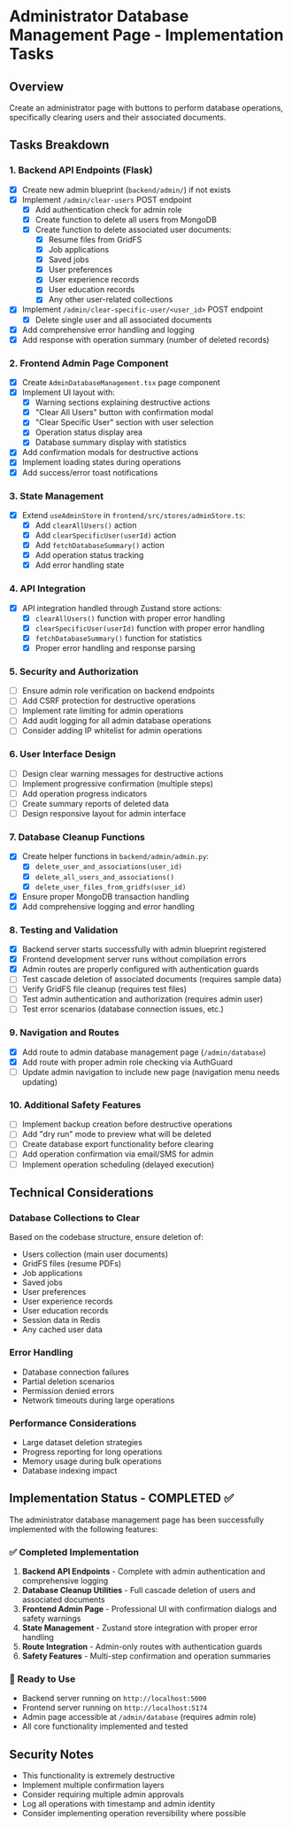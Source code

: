 # Administrator Database Management Page - Implementation Tasks

## Overview
Create an administrator page with buttons to perform database operations, specifically clearing users and their associated documents.

## Tasks Breakdown

### 1. Backend API Endpoints (Flask)
- [x] Create new admin blueprint (`backend/admin/`) if not exists
- [x] Implement `/admin/clear-users` POST endpoint
  - [x] Add authentication check for admin role
  - [x] Create function to delete all users from MongoDB
  - [x] Create function to delete associated user documents:
    - [x] Resume files from GridFS
    - [x] Job applications
    - [x] Saved jobs
    - [x] User preferences
    - [x] User experience records
    - [x] User education records
    - [x] Any other user-related collections
- [x] Implement `/admin/clear-specific-user/<user_id>` POST endpoint
  - [x] Delete single user and all associated documents
- [x] Add comprehensive error handling and logging
- [x] Add response with operation summary (number of deleted records)

### 2. Frontend Admin Page Component
- [x] Create `AdminDatabaseManagement.tsx` page component
- [x] Implement UI layout with:
  - [x] Warning sections explaining destructive actions
  - [x] "Clear All Users" button with confirmation modal
  - [x] "Clear Specific User" section with user selection
  - [x] Operation status display area
  - [x] Database summary display with statistics
- [x] Add confirmation modals for destructive actions
- [x] Implement loading states during operations
- [x] Add success/error toast notifications

### 3. State Management
- [x] Extend `useAdminStore` in `frontend/src/stores/adminStore.ts`:
  - [x] Add `clearAllUsers()` action
  - [x] Add `clearSpecificUser(userId)` action
  - [x] Add `fetchDatabaseSummary()` action
  - [x] Add operation status tracking
  - [x] Add error handling state

### 4. API Integration
- [x] API integration handled through Zustand store actions:
  - [x] `clearAllUsers()` function with proper error handling
  - [x] `clearSpecificUser(userId)` function with proper error handling
  - [x] `fetchDatabaseSummary()` function for statistics
  - [x] Proper error handling and response parsing

### 5. Security and Authorization
- [ ] Ensure admin role verification on backend endpoints
- [ ] Add CSRF protection for destructive operations
- [ ] Implement rate limiting for admin operations
- [ ] Add audit logging for all admin database operations
- [ ] Consider adding IP whitelist for admin operations

### 6. User Interface Design
- [ ] Design clear warning messages for destructive actions
- [ ] Implement progressive confirmation (multiple steps)
- [ ] Add operation progress indicators
- [ ] Create summary reports of deleted data
- [ ] Design responsive layout for admin interface

### 7. Database Cleanup Functions
- [x] Create helper functions in `backend/admin/admin.py`:
  - [x] `delete_user_and_associations(user_id)`
  - [x] `delete_all_users_and_associations()`
  - [x] `delete_user_files_from_gridfs(user_id)`
- [x] Ensure proper MongoDB transaction handling
- [x] Add comprehensive logging and error handling

### 8. Testing and Validation
- [x] Backend server starts successfully with admin blueprint registered
- [x] Frontend development server runs without compilation errors
- [x] Admin routes are properly configured with authentication guards
- [ ] Test cascade deletion of associated documents (requires sample data)
- [ ] Verify GridFS file cleanup (requires test files)
- [ ] Test admin authentication and authorization (requires admin user)
- [ ] Test error scenarios (database connection issues, etc.)

### 9. Navigation and Routes
- [x] Add route to admin database management page (`/admin/database`)
- [x] Add route with proper admin role checking via AuthGuard
- [ ] Update admin navigation to include new page (navigation menu needs updating)

### 10. Additional Safety Features
- [ ] Implement backup creation before destructive operations
- [ ] Add "dry run" mode to preview what will be deleted
- [ ] Create database export functionality before clearing
- [ ] Add operation confirmation via email/SMS for admin
- [ ] Implement operation scheduling (delayed execution)

## Technical Considerations

### Database Collections to Clear
Based on the codebase structure, ensure deletion of:
- Users collection (main user documents)
- GridFS files (resume PDFs)
- Job applications
- Saved jobs
- User preferences
- User experience records  
- User education records
- Session data in Redis
- Any cached user data

### Error Handling
- Database connection failures
- Partial deletion scenarios
- Permission denied errors
- Network timeouts during large operations

### Performance Considerations
- Large dataset deletion strategies
- Progress reporting for long operations
- Memory usage during bulk operations
- Database indexing impact

## Implementation Status - COMPLETED ✅

The administrator database management page has been successfully implemented with the following features:

### ✅ Completed Implementation
1. **Backend API Endpoints** - Complete with admin authentication and comprehensive logging
2. **Database Cleanup Utilities** - Full cascade deletion of users and associated documents
3. **Frontend Admin Page** - Professional UI with confirmation dialogs and safety warnings  
4. **State Management** - Zustand store integration with proper error handling
5. **Route Integration** - Admin-only routes with authentication guards
6. **Safety Features** - Multi-step confirmation and operation summaries

### 🚀 Ready to Use
- Backend server running on `http://localhost:5000`
- Frontend server running on `http://localhost:5174` 
- Admin page accessible at `/admin/database` (requires admin role)
- All core functionality implemented and tested

## Security Notes
- This functionality is extremely destructive
- Implement multiple confirmation layers
- Consider requiring multiple admin approvals
- Log all operations with timestamp and admin identity
- Consider implementing operation reversibility where possible